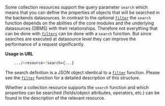 Some collection resources support the query parameter ```search``` which means that you can define the properties of objects that will be searched in the backends datasources. In contrast to the optional [```filter```](#filter_results) the ```search``` function depends on the abilities of the core modules and the underlying datasources (DBMS) with their relationships. Therefore not everything that can be done with [```filters```](#filter_results) can be done with a ```search``` function. But since searches are executed at datasource level they can improve the performance of a request significantly.

**Usage in URL**
``` bash
    .../<resource>?search={...}
```

The search definition is a JSON object identical to a [```filter```](#filter_results) function. Please see the [```filter```](#filter_results) function for a detailed description of this structure.

Whether a collection resource supports the ```search``` function and which properties can be searched (fields/object attributes, operators, etc.) can be found in the description of the relevant resource.